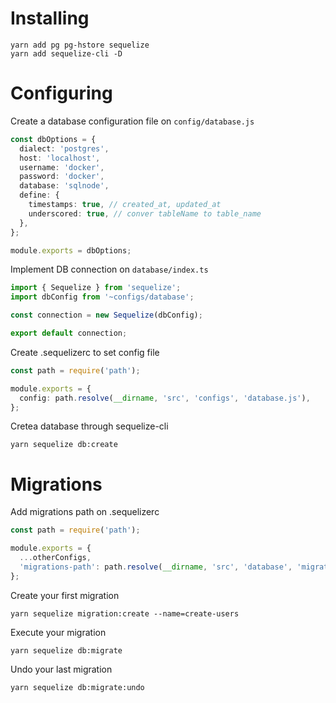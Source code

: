 # Installing

```
yarn add pg pg-hstore sequelize
yarn add sequelize-cli -D
```

# Configuring

Create a database configuration file on `config/database.js`
```typescript
const dbOptions = {
  dialect: 'postgres',
  host: 'localhost',
  username: 'docker',
  password: 'docker',
  database: 'sqlnode',
  define: {
    timestamps: true, // created_at, updated_at
    underscored: true, // conver tableName to table_name
  },
};

module.exports = dbOptions;
```

Implement DB connection on `database/index.ts`
```typescript
import { Sequelize } from 'sequelize';
import dbConfig from '~configs/database';

const connection = new Sequelize(dbConfig);

export default connection;
```

Create .sequelizerc to set config file
```typescript
const path = require('path');

module.exports = {
  config: path.resolve(__dirname, 'src', 'configs', 'database.js'),
};
```

Cretea database through sequelize-cli
```
yarn sequelize db:create
```

# Migrations

Add migrations path on .sequelizerc
```typescript
const path = require('path');

module.exports = {
  ...otherConfigs,
  'migrations-path': path.resolve(__dirname, 'src', 'database', 'migrations')
};
```

Create your first migration
```
yarn sequelize migration:create --name=create-users
```

Execute your migration
```
yarn sequelize db:migrate
```

Undo your last migration
```
yarn sequelize db:migrate:undo
```
